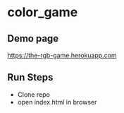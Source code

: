 # color_game
## Demo page
https://the-rgb-game.herokuapp.com

## Run Steps
* Clone repo
* open index.html in browser
